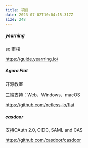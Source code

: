 ```yaml
---
title: 项目
date: 2023-07-02T10:04:15.317Z
size: 248
---
```

##### yearning

sql审核

https://guide.yearning.io/

##### Agora Flat

开源教室

三端支持：Web、Windows、macOS 

https://github.com/netless-io/flat

##### casdoor

支持OAuth 2.0, OIDC, SAML and CAS

https://github.com/casdoor/casdoor
